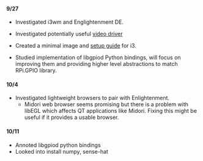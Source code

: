 #### 9/27

* Investigated i3wm and Englightenment DE.

* Investigated potentially useful [video driver](video_driver.html)

* Created a minimal image and [setup guide](setup_guide.html) for i3. 

* Studied implementation of libgpiod Python bindings, will focus on improving them and providing higher level abstractions to match RPi.GPIO library.

#### 10/4

* Investigated lightweight browsers to pair with Enlightenment.
	- Midori web browser seems promising but there is a problem with libEGL which affects QT applications like Midori.
Fixing this might be useful if it provides a usable browser.

#### 10/11

* Annoted libgpiod python bindings
* Looked into install numpy, sense-hat
